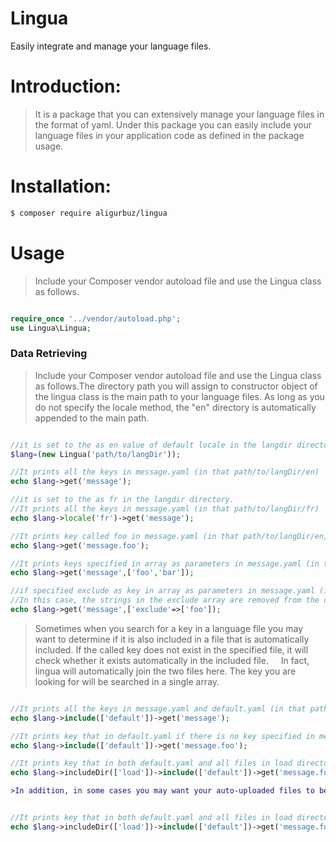 # Lingua
Easily integrate and manage your language files.

# Introduction:
> It is a package that you can extensively manage your language files in the format of yaml. Under this package you can easily include your language files in your application code as defined in the package usage.

# Installation:
```bash
$ composer require aligurbuz/lingua
```

# Usage

> Include your Composer vendor autoload file and use the Lingua class as follows.

```php

require_once '../vendor/autoload.php';
use Lingua\Lingua;

```

### Data Retrieving

> Include your Composer vendor autoload file and use the Lingua class as follows.The directory path you will assign to constructor object of the lingua class
                                                                                 is the main path to your language files. As long as you do not specify the locale method, the "en" directory is automatically appended to the main path.

```php

//it is set to the as en value of default locale in the langdir directory.
$lang=(new Lingua('path/to/langDir'));

//It prints all the keys in message.yaml (in that path/to/langDir/en)
echo $lang->get('message');

//it is set to the as fr in the langdir directory.
//It prints all the keys in message.yaml (in that path/to/langDir/fr)
echo $lang->locale('fr')->get('message');

//It prints key called foo in message.yaml (in that path/to/langDir/en)
echo $lang->get('message.foo');

//It prints keys specified in array as parameters in message.yaml (in that path/to/langDir/en)
echo $lang->get('message',['foo','bar']);

//if specified exclude as key in array as parameters in message.yaml (in that path/to/langDir/en)
//In this case, the strings in the exclude array are removed from the called file.
echo $lang->get('message',['exclude'=>['foo']);


```


> Sometimes when you search for a key in a language file
  you may want to determine if it is also included in a file that is automatically included.
   If the called key does not exist in the specified file, it will check whether it exists automatically in the included file.
       In fact, lingua will automatically join the two files here. The key you are looking for will be searched in a single array.

```php

//It prints all the keys in message.yaml and default.yaml (in that path/to/langDir/en)
echo $lang->include(['default'])->get('message');

//It prints key that in default.yaml if there is no key specified in message.yaml (in that path/to/langDir/en)
echo $lang->include(['default'])->get('message.foo');

//It prints key that in both default.yaml and all files in load directory if there is no key specified in message.yaml (in that path/to/langDir/en)
echo $lang->includeDir(['load'])->include(['default'])->get('message.foo');

```

```diff
>In addition, in some cases you may want your auto-uploaded files to be in a directory.In this case, you can use the includeDir method and, as you can see,the search array will be included in all files in a directory.
```


```php

//It prints key that in both default.yaml and all files in load directory if there is no key specified in message.yaml (in that path/to/langDir/en)
echo $lang->includeDir(['load'])->include(['default'])->get('message.foo');

```